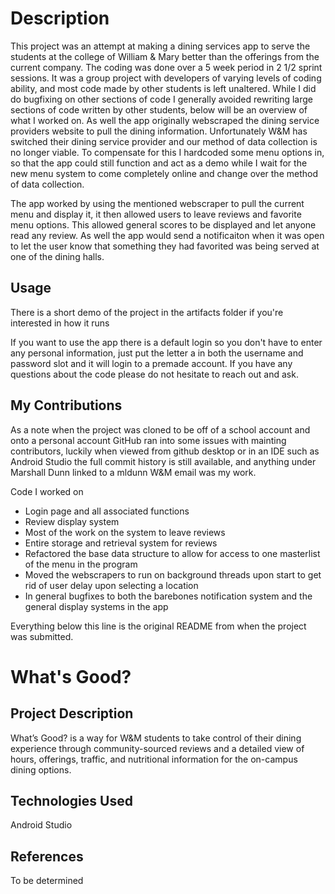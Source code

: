 # Description
This project was an attempt at making a dining services app to serve the students at the college of William & Mary better than the offerings from the current company. The coding was done over a 5 week period in 2 1/2 sprint sessions. It was a group project with developers of varying levels of coding ability, and most code made by other students is left unaltered. While I did do bugfixing on other sections of code I generally avoided rewriting large sections of code written by other students, below will be an overview of what I worked on. As well the app originally webscraped the dining service providers website to pull the dining information. Unfortunately W&M has switched their dining service provider and our method of data collection is no longer viable. To compensate for this I hardcoded some menu options in, so that the app could still function and act as a demo while I wait for the new menu system to come completely online and change over the method of data collection.

The app worked by using the mentioned webscraper to pull the current menu and display it, it then allowed users to leave reviews and favorite menu options. This allowed general scores to be displayed and let anyone read any review. As well the app would send a notificaiton when it was open to let the user know that something they had favorited was being served at one of the dining halls.

## Usage
There is a short demo of the project in the artifacts folder if you're interested in how it runs

If you want to use the app there is a default login so you don't have to enter any personal information, just put the letter a in both the username and password slot and it will login to a premade account. If you have any questions about the code please do not hesitate to reach out and ask.

## My Contributions
As a note when the project was cloned to be off of a school account and onto a personal account GitHub ran into some issues with mainting contributors, luckily when viewed from github desktop or in an IDE such as Android Studio the full commit history is still available, and anything under Marshall Dunn linked to a mldunn W&M email was my work. 

Code I worked on
- Login page and all associated functions
- Review display system
- Most of the work on the system to leave reviews
- Entire storage and retrieval system for reviews
- Refactored the base data structure to allow for access to one masterlist of the menu in the program
- Moved the webscrapers to run on background threads upon start to get rid of user delay upon selecting a location
- In general bugfixes to both the barebones notification system and the general display systems in the app


Everything below this line is the original README from when the project was submitted.

# What's Good?

## Project Description
What’s Good? is a way for W&M students to take control of their dining experience through community-sourced reviews and a detailed view of hours, offerings, traffic, and nutritional information for the on-campus dining options. 

## Technologies Used
Android Studio

## References
To be determined
